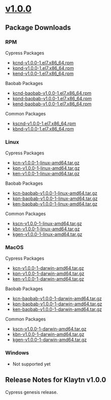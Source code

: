 # [v1.0.0](https://docs.kaia.io/nodes/downloads/v1.0.0)

## Package Downloads

### RPM <a id="rpm"></a>

Cypress Packages
- [kcnd-v1.0.0-1.el7.x86_64.rpm](http://packages.klaytn.net/klaytn/v1.0.0/kcnd-v1.0.0-1.el7.x86_64.rpm)
- [kpnd-v1.0.0-1.el7.x86_64.rpm](http://packages.klaytn.net/klaytn/v1.0.0/kpnd-v1.0.0-1.el7.x86_64.rpm)
- [kend-v1.0.0-1.el7.x86_64.rpm](http://packages.klaytn.net/klaytn/v1.0.0/kend-v1.0.0-1.el7.x86_64.rpm)

Baobab Packages
- [kcnd-baobab-v1.0.0-1.el7.x86_64.rpm](http://packages.klaytn.net/klaytn/v1.0.0/kcnd-baobab-v1.0.0-1.el7.x86_64.rpm)
- [kpnd-baobab-v1.0.0-1.el7.x86_64.rpm](http://packages.klaytn.net/klaytn/v1.0.0/kpnd-baobab-v1.0.0-1.el7.x86_64.rpm)
- [kend-baobab-v1.0.0-1.el7.x86_64.rpm](http://packages.klaytn.net/klaytn/v1.0.0/kend-baobab-v1.0.0-1.el7.x86_64.rpm)

Common Packages
- [kscnd-v1.0.0-1.el7.x86_64.rpm](http://packages.klaytn.net/klaytn/v1.0.0/kscnd-v1.0.0-1.el7.x86_64.rpm)
- [kbnd-v1.0.0-1.el7.x86_64.rpm](http://packages.klaytn.net/klaytn/v1.0.0/kbnd-v1.0.0-1.el7.x86_64.rpm)

### Linux <a id="linux"></a>

Cypress Packages
- [kcn-v1.0.0-1-linux-amd64.tar.gz](http://packages.klaytn.net/klaytn/v1.0.0/kcn-v1.0.0-1-linux-amd64.tar.gz)
- [kpn-v1.0.0-1-linux-amd64.tar.gz](http://packages.klaytn.net/klaytn/v1.0.0/kpn-v1.0.0-1-linux-amd64.tar.gz)
- [ken-v1.0.0-1-linux-amd64.tar.gz](http://packages.klaytn.net/klaytn/v1.0.0/ken-v1.0.0-1-linux-amd64.tar.gz)

Baobab Packages
- [kcn-baobab-v1.0.0-1-linux-amd64.tar.gz](http://packages.klaytn.net/klaytn/v1.0.0/kcn-baobab-v1.0.0-1-linux-amd64.tar.gz)
- [kpn-baobab-v1.0.0-1-linux-amd64.tar.gz](http://packages.klaytn.net/klaytn/v1.0.0/kpn-baobab-v1.0.0-1-linux-amd64.tar.gz)
- [ken-baobab-v1.0.0-1-linux-amd64.tar.gz](http://packages.klaytn.net/klaytn/v1.0.0/ken-baobab-v1.0.0-1-linux-amd64.tar.gz)

Common Packages
- [kscn-v1.0.0-1-linux-amd64.tar.gz](http://packages.klaytn.net/klaytn/v1.0.0/kscn-v1.0.0-1-linux-amd64.tar.gz)
- [kbn-v1.0.0-1-linux-amd64.tar.gz](http://packages.klaytn.net/klaytn/v1.0.0/kbn-v1.0.0-1-linux-amd64.tar.gz)
- [kgen-v1.0.0-1-linux-amd64.tar.gz](http://packages.klaytn.net/klaytn/v1.0.0/kgen-v1.0.0-1-linux-amd64.tar.gz)

### MacOS <a id="macos"></a>

Cypress Packages
- [kcn-v1.0.0-1-darwin-amd64.tar.gz](http://packages.klaytn.net/klaytn/v1.0.0/kcn-v1.0.0-1-darwin-amd64.tar.gz)
- [kpn-v1.0.0-1-darwin-amd64.tar.gz](http://packages.klaytn.net/klaytn/v1.0.0/kpn-v1.0.0-1-darwin-amd64.tar.gz)
- [ken-v1.0.0-1-darwin-amd64.tar.gz](http://packages.klaytn.net/klaytn/v1.0.0/ken-v1.0.0-1-darwin-amd64.tar.gz)

Baobab Packages
- [kcn-baobab-v1.0.0-1-darwin-amd64.tar.gz](http://packages.klaytn.net/klaytn/v1.0.0/kcn-baobab-v1.0.0-1-darwin-amd64.tar.gz)
- [kpn-baobab-v1.0.0-1-darwin-amd64.tar.gz](http://packages.klaytn.net/klaytn/v1.0.0/kpn-baobab-v1.0.0-1-darwin-amd64.tar.gz)
- [ken-baobab-v1.0.0-1-darwin-amd64.tar.gz](http://packages.klaytn.net/klaytn/v1.0.0/ken-baobab-v1.0.0-1-darwin-amd64.tar.gz)

Common Packages
- [kscn-v1.0.0-1-darwin-amd64.tar.gz](http://packages.klaytn.net/klaytn/v1.0.0/kscn-v1.0.0-1-darwin-amd64.tar.gz)
- [kbn-v1.0.0-1-darwin-amd64.tar.gz](http://packages.klaytn.net/klaytn/v1.0.0/kbn-v1.0.0-1-darwin-amd64.tar.gz)
- [kgen-v1.0.0-1-darwin-amd64.tar.gz](http://packages.klaytn.net/klaytn/v1.0.0/kgen-v1.0.0-1-darwin-amd64.tar.gz)


### Windows <a id="windows"></a>

- Not supported yet


## Release Notes for Klaytn v1.0.0

Cypress genesis release.
